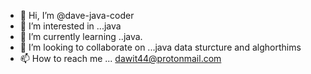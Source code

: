 - 👋 Hi, I’m @dave-java-coder
- 👀 I’m interested in ...java
- 🌱 I’m currently learning ..java.
- 💞️ I’m looking to collaborate on ...java data sturcture and alghorthims
- 📫 How to reach me ...
dawit44@protonmail.com
<!---
dave-java-coder/dave-java-coder is a ✨ special ✨ repository because its `README.md` (this file) appears on your GitHub profile.
You can click the Preview link to take a look at your changes.
--->
